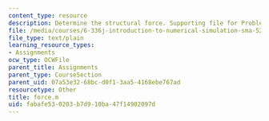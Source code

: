 ```yaml
---
content_type: resource
description: Determine the structural force. Supporting file for Problem set 6.
file: /media/courses/6-336j-introduction-to-numerical-simulation-sma-5211-fall-2003/fabafe530203b7d910ba47f14902097d_force.m
file_type: text/plain
learning_resource_types:
- Assignments
ocw_type: OCWFile
parent_title: Assignments
parent_type: CourseSection
parent_uid: 07a53e32-68bc-d0f1-3aa5-4168ebe767ad
resourcetype: Other
title: force.m
uid: fabafe53-0203-b7d9-10ba-47f14902097d
---
```

